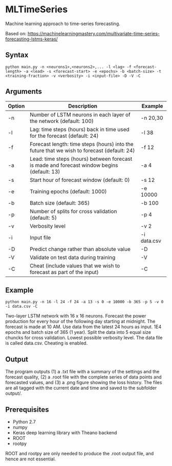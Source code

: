 # MLTimeSeries
Machine learning approach to time-series forecasting.

Based on: 
https://machinelearningmastery.com/multivariate-time-series-forecasting-lstms-keras/

## Syntax
```terminal
python main.py -n <neurons1>,<neurons2>,... -l <lag> -f <forecast-length> -a <lead> -s <forecast-start> -e <epochs> -b <batch-size> -t <training-fraction> -v <verbosity> -i <input-file> -D -V -C
```
## Arguments
| Option     | Description           | Example  |
| ---------- | --------------------- | -------- |
| -n         | Number of LSTM neurons in each layer of the network (default: 100) | -n 20,30   |
| -l         | Lag: time steps (hours) back in time used for the forecast (default: 24) | -l 38 |
| -f         | Forecast length: time steps (hours) into the future that we wish to forecast (default: 24) | -f 12 |
| -a         | Lead: time steps (hours) between forecast is made and forecast window begins (default: 13) | -a 4 |
| -s         | Start hour of forecast window (default: 0) | -s 12 |
| -e         | Training epochs (default: 1000) | -e 10000 |
| -b         | Batch size (default: 365) | -b 100 |
| -p         | Number of splits for cross validation (default: 5) | -p 4 |
| -v         | Verbosity level  | -v 2 |
| -i         | Input file       | -i data.csv |
| -D         | Predict change rather than absolute value | -D | 
| -V         | Validate on test data during training | -V | 
| -C         | Cheat (include values that we wish to forecast as part of the input) | -C |

## Example
```terminal
python main.py -n 16 -l 24 -f 24 -a 13 -s 0 -e 10000 -b 365 -p 5 -v 0 -i data.csv -C
```
Two-layer LSTM network with 16 x 16 neurons. Forecast the power production for every hour of the following day starting at midnight. The forecast is made at 10 AM. Use data from the latest 24 hours as input. 1E4 epochs and batch size of 365 (1 year). Split the data into 5 equal size chuncks for cross validation. Lowest possible verbosity level. The data file is called data.csv. Cheating is enabled. 

## Output
The program outputs (1) a .txt file with a summary of the settings and the forecast quality, (2) a .root file with the complete series of data points and forecasted values, and (3) a .png figure showing the loss history. The files are all tagged with the current date and time and saved to the subfolder output/.

## Prerequisites
- Python 2.7
- numpy
- Keras deep learning library with Theano backend
- ROOT
- rootpy

ROOT and rootpy are only needed to produce the .root output file, and hence are not essential.
